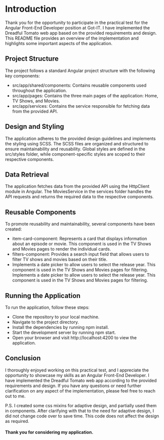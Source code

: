 # Introduction
Thank you for the opportunity to participate in the practical test for the Angular Front-End Developer position at Got-IT. 
I have implemented the Dreadful Tomato web app based on the provided requirements and design. 
This README file provides an overview of the implementation and highlights some important aspects of the application.

## Project Structure
The project follows a standard Angular project structure with the following key components:

* src/app/shared/components: Contains reusable components used throughout the application.
* src/app/pages: Contains the three main pages of the application: Home, TV Shows, and Movies.
* src/app/services: Contains the service responsible for fetching data from the provided API.

## Design and Styling
The application adheres to the provided design guidelines and implements the styling using SCSS. 
The SCSS files are organized and structured to ensure maintainability and reusability. 
Global styles are defined in the src/styles folder, while component-specific styles are scoped to their respective components.

## Data Retrieval
The application fetches data from the provided API using the HttpClient module in Angular. 
The MoviesService in the services folder handles the API requests and returns the required data to the respective components.

## Reusable Components
To promote reusability and maintainability, several components have been created:

* item-card-component: Represents a card that displays information about an episode or movie. 
This component is used in the TV Shows and Movies pages to render the individual cards.
* filters-component: Provides a search input field that allows users to filter TV shows and movies based on their title.
* Implements a date picker to allow users to select the release year. This component is used in the TV Shows and Movies pages for filtering.
Implements a date picker to allow users to select the release year. This component is used in the TV Shows and Movies pages for filtering.

## Running the Application
To run the application, follow these steps:

* Clone the repository to your local machine.
* Navigate to the project directory.
* Install the dependencies by running npm install.
* Start the development server by running npm start.
* Open your browser and visit http://localhost:4200 to view the application.

## Conclusion
I thoroughly enjoyed working on this practical test, and I appreciate the opportunity to showcase my skills as an Angular Front-End Developer. 
I have implemented the Dreadful Tomato web app according to the provided requirements and design. 
If you have any questions or need further clarification on any aspect of the implementation, please feel free to reach out to me.

P.S. I created some css mixins for adaptive design, and partially used them in components.
After clarifying with that to the need for adaptive design, I did not change code over to save time.
This code does not affect the design as required.

#### Thank you for considering my application.

